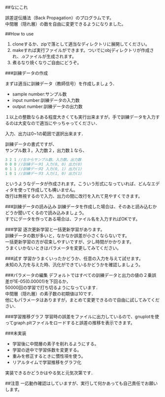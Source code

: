 ##なにこれ

誤差逆伝播法（Back Propagation）のプログラムです。  
中間層（隠れ層）の数を自由に変更できるようになりました。

##How to use

1. cloneするか、zipで落として適当なディレクトリに展開してください。
2. makeすれば実行ファイルができます。ついでにobjディレクトリが作成され、.oファイルが生成されます。
3. 煮るなり焼くなりご自由にどうぞ。

###訓練データの作成

まずは適当に訓練データ（教師信号）を作成しましょう．
- sample number:サンプル数
- input number:訓練データの入力数
- output number:訓練データの出力数

１以上の整数ならある程度大きくても実行出来ますが，手で訓練データを入力するのは大変なので適当にやっちゃってください．  

入力、出力は0~1の範囲で選択出来ます．  

訓練データの書式ですが、  
サンプル数３，入力数２，出力数１なら、

```cpp
3 2 1 //左からサンプル数、入力数、出力数
0 0 0 //訓練データ1 入力(0, 0) 出力(0)
0 1 1 //訓練データ2 入力(0, 1) 出力(1)
1 0 1 //訓練データ3 入力(1, 0) 出力(1)
```

というようなデータが作成されます。こういう形式になっていれば、どんなエディタを使って作成しても構いません。  
改行は無視するので入力、出力の間に改行を入れて見やすくできます。

###訓練データの読み込み
訓練データを作成した場合は、そのあと読み込むかどうか聞いてくるので読み込みましょう。  
すでにデータを作ってある場合は、ファイル名を入力すればOKです。

###学習
逐次更新学習と一括更新学習があります。  
訓練データの数が多いと，なかなか誤差が小さくならないです。  
一括更新学習の方が収束しやすいですが、少し時間がかかります。  
うまくいかないときはパラメータを変更してみてください。

###試す
学習かうまくいったかどうか、任意の入力を与えて試せます。  
未知の入力を与えた時、汎化ができているかどうかを確認しましょう。

###パラメータの編集
デフォルトではすべての訓練データと出力の値の２乗誤差が1E-05(0.00001)を下回るか，  
50000回の学習で打ち切るようになっています．  
中間層（隠れ層）の素子数の初期値は10です．  
他にもパラメータはありますが，まとめて変更できるので自由に試してみてください．

###学習推移グラフ
学習時の誤差をファイルに出力しているので、gnuplotを使ってgraph.pltファイルをロードすると誤差の推移を表示できます。

###未実装
- 学習後に中間層の素子を削れるようにする。
- 学習の途中で学習係数を変更する。
- 重みを修正するときに慣性項を使う。
- リアルタイムで学習推移をグラフ化

実装できるかどうかはやる気と元気次第です．

##注意
一応動作確認はしていますが、実行して何かあっても自己責任でお願いします。  
